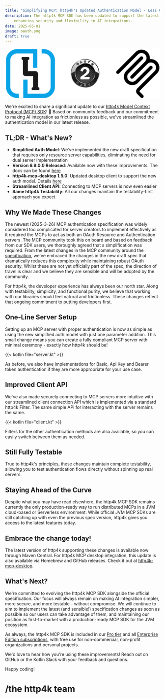 ```yaml
---
title: "Simplifying MCP: http4k's Updated Authentication Model - Less Code, More Power"
description: The http4k MCP SDK has been updated to support the latest Draft OAuth specification,
    enhancing security and flexibility in AI integrations.
date: 2025-05-01
image: oauth.png
draft: true
---
```


<img class="imageMid my-4" src="./http4k-oauth-mcp.png" alt="http4k MCP logo"/>

We're excited to share a significant update to our [http4k Model Context Protocol (MCP) SDK](https://mcp.http4k.org)! 🚀 Based on community feedback and our commitment to making AI integration as frictionless as possible, we've streamlined the authentication model in our latest release.

## TL;DR - What's New?

- **Simplified Auth Model**: We've implemented the new draft specification that requires only resource server capabilities, eliminating the need for dual server implementation
- **Version 6.9.0.0 Released**: Available now with these improvements. The docs can be found [here](/ecosystem/http4k/reference/mcp/)
- **http4k-mcp-desktop 1.5.0**: Updated desktop client to support the new auth model. Details [here](https://github.com/http4k/mcp-desktop)
- **Streamlined Client API**: Connecting to MCP servers is now even easier
- **Same http4k Testability**: All our changes maintain the testability-first approach you expect

## Why We Made These Changes

The newest (2025-3-26)  MCP authentication specification was widely considered too complicated for server creators to implement effectively as it required the MCPs to act as both an OAuth Resource and Authentication servers. The MCP community took this on board and based on feedback from our SDK users, we thoroughly agreed that a simplification was required. From the latest changes in the MCP community around the [specification](https://modelcontextprotocol.io/specification/draft/basic/authorization), we've embraced the changes in the new draft spec that dramatically reduces this complexity while maintaining robust OAuth security. Whilst these are not yet officially part of the spec, the direction of travel is clear and we believe they are sensible and will be adopted by the community.

For http4k, the developer experience has always been our north star. Along with testability, simplicity, and functional purity, we believe that working with our libraries should feel natural and frictionless. These changes reflect that ongoing commitment to putting developers first.

## One-Line Server Setup

Setting up an MCP server with proper authentication is now as simple as using the new simplified auth model with just one parameter addition. This small change means you can create a fully compliant MCP server with minimal ceremony - exactly how http4k should be! 

{{< kotlin file="server.kt" >}}

As before, we also have implementations for Basic, Api Key and Bearer token authentication if they are more appropriate for your use case.

## Improved Client API

We've also made securely connecting to MCP servers more intuitive with our streamlined client connection API which
is implemented via a standard http4k Filter. The same simple API for interacting with the server remains the same.

{{< kotlin file="client.kt" >}}

Filters for the other authentication methods are also available, so you can easily switch between them as needed.

## Still Fully Testable

True to http4k's principles, these changes maintain complete testability, allowing you to test authentication flows directly without spinning up real servers.

## Staying Ahead of the Curve

Despite what you may have read elsewhere, the http4k MCP SDK remains currently the only production-ready way to run distributed MCPs in a JVM cloud-based or Serverless environment. While official JVM MCP SDKs are still catching up with even the previous spec version, http4k gives you access to the latest features today.

## Embrace the change today!

The latest version of http4k supporting these changes is available now through Maven Central. For http4k MCP desktop integration, this update is also available via Homebrew and GitHub releases. Check it out at [http4k-mcp-desktop](https://github.com/http4k/mcp-desktop).

## What's Next?

We're committed to evolving the http4k MCP SDK alongside the official specification. Our focus will always remain on making AI integration simpler, more secure, and more testable - without compromise. We will continue to aim to implement the latest (and sensible!) specification changes as soon as possible so our users can take advantage of them, and maintaining our position as first-to-market with a production-ready MCP SDK for the JVM ecosystem.

As always, the http4k MCP SDK is included in our [Pro tier](https://www.http4k.org/pro/) and all [Enterprise Edition subscriptions](https://www.http4k.org/enterprise/), with free use for non-commercial, non-profit organizations and personal projects.

We'd love to hear how you're using these improvements! Reach out on GitHub or the Kotlin Slack with your feedback and questions.

Happy coding!

# /the http4k team
